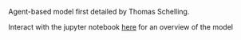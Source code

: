 Agent-based model first detailed by Thomas Schelling.  

Interact with the jupyter notebook [here](https://github.com/Shermjj/schelling-model/blob/master/jupyter-nb.ipynb) for an overview of the model



